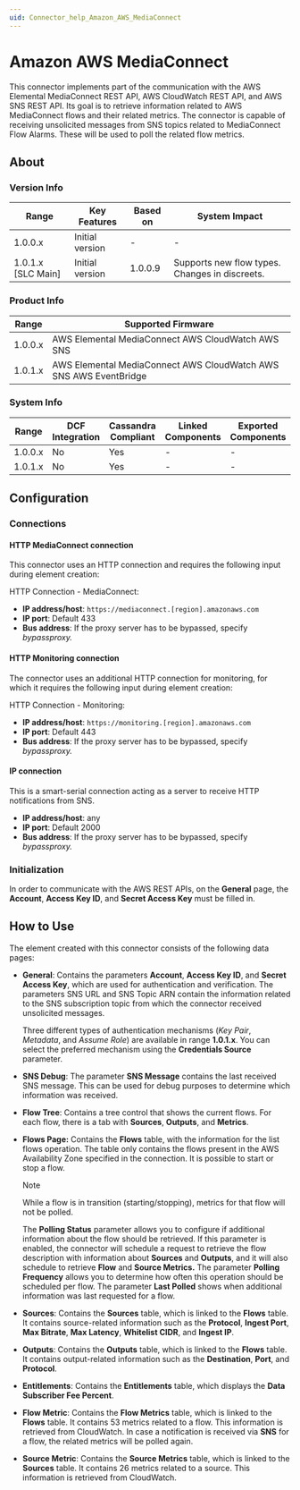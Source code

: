 ```yaml
---
uid: Connector_help_Amazon_AWS_MediaConnect
---
```


# Amazon AWS MediaConnect

This connector implements part of the communication with the AWS Elemental MediaConnect REST API, AWS CloudWatch REST API, and AWS SNS REST API. Its goal is to retrieve information related to AWS MediaConnect flows and their related metrics. The connector is capable of receiving unsolicited messages from SNS topics related to MediaConnect Flow Alarms. These will be used to poll the related flow metrics.

## About

### Version Info

| Range              | Key Features    | Based on | System Impact                                  |
|--------------------|-----------------|----------|------------------------------------------------|
| 1.0.0.x            | Initial version | -        | -                                              |
| 1.0.1.x [SLC Main] | Initial version | 1.0.0.9  | Supports new flow types. Changes in discreets. |

### Product Info

| Range   | Supported Firmware                                                |
|---------|-------------------------------------------------------------------|
| 1.0.0.x | AWS Elemental MediaConnect AWS CloudWatch AWS SNS                 |
| 1.0.1.x | AWS Elemental MediaConnect AWS CloudWatch AWS SNS AWS EventBridge |

### System Info

| Range   | DCF Integration | Cassandra Compliant | Linked Components | Exported Components |
|---------|-----------------|---------------------|-------------------|---------------------|
| 1.0.0.x | No              | Yes                 | -                 | -                   |
| 1.0.1.x | No              | Yes                 | -                 | -                   |

## Configuration

### Connections

#### HTTP MediaConnect connection

This connector uses an HTTP connection and requires the following input during element creation:

HTTP Connection - MediaConnect:

- **IP address/host**: `https://mediaconnect.[region].amazonaws.com`
- **IP port**: Default 433
- **Bus address**: If the proxy server has to be bypassed, specify *bypassproxy.*

#### HTTP Monitoring connection

The connector uses an additional HTTP connection for monitoring, for which it requires the following input during element creation:

HTTP Connection - Monitoring:

- **IP address/host**: `https://monitoring.[region].amazonaws.com`
- **IP port**: Default 443
- **Bus address**: If the proxy server has to be bypassed, specify *bypassproxy.*

#### IP connection

This is a smart-serial connection acting as a server to receive HTTP notifications from SNS.

- **IP address/host**: any
- **IP port**: Default 2000
- **Bus address**: If the proxy server has to be bypassed, specify *bypassproxy.*

### Initialization

In order to communicate with the AWS REST APIs, on the **General** page, the **Account**, **Access Key ID**, and **Secret Access Key** must be filled in.

## How to Use

The element created with this connector consists of the following data pages:

- **General**: Contains the parameters **Account**, **Access Key ID**, and **Secret Access Key**, which are used for authentication and verification. The parameters SNS URL and SNS Topic ARN contain the information related to the SNS subscription topic from which the connector received unsolicited messages.

  Three different types of authentication mechanisms (*Key Pair*, *Metadata*, and *Assume Role*) are available in range **1.0.1.x**. You can select the preferred mechanism using the **Credentials Source** parameter.

- **SNS Debug**: The parameter **SNS Message** contains the last received SNS message. This can be used for debug purposes to determine which information was received.

- **Flow Tree**: Contains a tree control that shows the current flows. For each flow, there is a tab with **Sources**, **Outputs**, and **Metrics**.

- **Flows Page:** Contains the **Flows** table, with the information for the list flows operation. The table only contains the flows present in the AWS Availability Zone specified in the connection. It is possible to start or stop a flow.

  > [!NOTE]
  > While a flow is in transition (starting/stopping), metrics for that flow will not be polled.

  The **Polling Status** parameter allows you to configure if additional information about the flow should be retrieved. If this parameter is enabled, the connector will schedule a request to retrieve the flow description with information about **Sources** and **Outputs**, and it will also schedule to retrieve **Flow** and **Source Metrics.** The parameter **Polling Frequency** allows you to determine how often this operation should be scheduled per flow. The parameter **Last Polled** shows when additional information was last requested for a flow.

- **Sources**: Contains the **Sources** table, which is linked to the **Flows** table. It contains source-related information such as the **Protocol**, **Ingest Port**, **Max Bitrate**, **Max Latency**, **Whitelist CIDR**, and **Ingest IP**.

- **Outputs**: Contains the **Outputs** table, which is linked to the **Flows** table. It contains output-related information such as the **Destination**, **Port**, and **Protocol**.

- **Entitlements**: Contains the **Entitlements** table, which displays the **Data Subscriber Fee Percent**.

- **Flow Metric**: Contains the **Flow Metrics** table, which is linked to the **Flows** table. It contains 53 metrics related to a flow. This information is retrieved from CloudWatch. In case a notification is received via **SNS** for a flow, the related metrics will be polled again.

- **Source Metric**: Contains the **Source Metrics** table, which is linked to the **Sources** table. It contains 26 metrics related to a source. This information is retrieved from CloudWatch.
